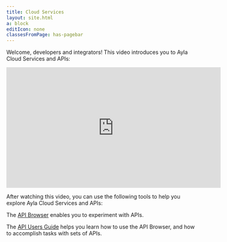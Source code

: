 ```yaml
---
title: Cloud Services
layout: site.html
a: block
editIcon: none
classesFromPage: has-pagebar
---
```


Welcome, developers and integrators! This video introduces you to Ayla Cloud Services and APIs:

<iframe 
  width="560" 
  height="315" 
  src="https://www.youtube.com/embed/3V5X-NXsIL0" 
  frameborder="0" 
  allow="accelerometer; autoplay; encrypted-media; gyroscope; picture-in-picture" 
  allowfullscreen>
</iframe>

After watching this video, you can use the following tools to help you explore Ayla Cloud Services and APIs:

The [API Browser](api-browser) enables you to experiment with APIs. 

The [API Users Guide](api-users-guide) helps you learn how to use the API Browser, and how to accomplish tasks with sets of APIs.
